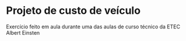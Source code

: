 # Projeto de custo de veículo

Exercício feito em aula durante uma das aulas de curso técnico da ETEC Albert Einsten 